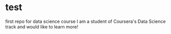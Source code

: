 test
====

first repo for data science course
I am a student of Coursera's Data Science track and would like to learn more!
